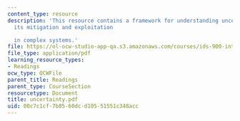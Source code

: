 ```yaml
---
content_type: resource
description: 'This resource contains a framework for understanding uncertainty and
  its mitigation and exploitation

  in complex systems.'
file: https://ol-ocw-studio-app-qa.s3.amazonaws.com/courses/ids-900-integrating-doctoral-seminar-on-emerging-technologies-fall-2005/00c7c1cf7b8560dcd10551551c348acc_uncertainty.pdf
file_type: application/pdf
learning_resource_types:
- Readings
ocw_type: OCWFile
parent_title: Readings
parent_type: CourseSection
resourcetype: Document
title: uncertainty.pdf
uid: 00c7c1cf-7b85-60dc-d105-51551c348acc
---
```

